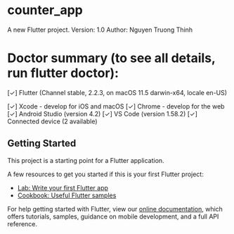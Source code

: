 # counter_app

A new Flutter project.
Version: 1.0
Author: Nguyen Truong Thinh

# Doctor summary (to see all details, run flutter doctor):

[✓] Flutter (Channel stable, 2.2.3, on macOS 11.5
    darwin-x64, locale en-US)

[✓] Xcode - develop for iOS and macOS
[✓] Chrome - develop for the web
[✓] Android Studio (version 4.2)
[✓] VS Code (version 1.58.2)
[✓] Connected device (2 available)

## Getting Started

This project is a starting point for a Flutter application.

A few resources to get you started if this is your first Flutter project:

- [Lab: Write your first Flutter app](https://flutter.dev/docs/get-started/codelab)
- [Cookbook: Useful Flutter samples](https://flutter.dev/docs/cookbook)

For help getting started with Flutter, view our
[online documentation](https://flutter.dev/docs), which offers tutorials,
samples, guidance on mobile development, and a full API reference.
